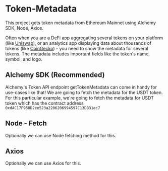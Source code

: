 # Token-Metadata
This project gets token metadata from Ethereum Mainnet using Alchemy SDK, Node, Axios.

Often when you are a DeFi app aggregating several tokens on your platform (like [Uniswap](https://uniswap.org/)), or an analytics app displaying data about thousands of tokens (like [CoinGecko](https://www.coingecko.com/)) - you need to show the metadata for several tokens. The metadata includes important fields like the token's name, symbol, and logo.

## Alchemy SDK (Recommended)
Alchemy's Token API endpoint getTokenMetadata can come in handy for use-cases like that! We are going to fetch the metadata for the USDT token.
For this particular example, we're going to fetch the metadata for USDT token which has the contract address ``0xdAC17F958D2ee523a2206206994597C13D831ec7``

## Node - Fetch
Optionally we can use Node fetching method for this.

## Axios
Optionally we can use Axios for this.
